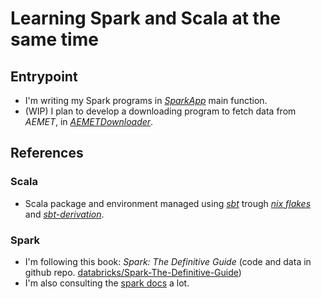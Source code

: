 # Learning Spark and Scala at the same time

## Entrypoint

- I'm writing my Spark programs in
  [*SparkApp*](./src/main/scala/example/SparkApp.scala) main function.
- (WIP) I plan to develop a downloading program to fetch data from *AEMET*, in
  [*AEMETDownloader*](./src/main/scala/example/AEMETDownloader.scala).

## References

### Scala
- Scala package and environment managed using 
  [*sbt*](https://www.scala-sbt.org/) trough 
  [*nix flakes*](https://nixos.wiki/wiki/Flakes) and
  [*sbt-derivation*](https://github.com/zaninime/sbt-derivation/tree/master).

### Spark 

- I'm following this book: *Spark: The Definitive Guide* (code and data in
  github repo.
  [databricks/Spark-The-Definitive-Guide](https://github.com/databricks/Spark-The-Definitive-Guide/tree/master))
- I'm also consulting the [spark docs](https://spark.apache.org/docs/latest/) a
  lot.

